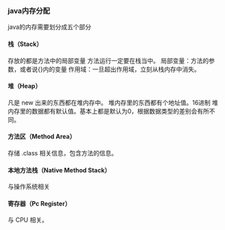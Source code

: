 ### java内存分配
java的内存需要划分成五个部分
#### 栈（Stack）
存放的都是方法中的局部变量
方法运行一定要在栈当中。
局部变量：方法的参数，或者说{}内的变量
作用域：一旦超出作用域，立刻从栈内存中消失。
#### 堆（Heap）
凡是 new 出来的东西都在堆内存中。
堆内存里的东西都有个地址值。16进制
堆内存里的数据都有默认值。基本上都是默认为0，根据数据类型的差别会有所不同。
#### 方法区（Method Area）
存储 .class 相关信息，包含方法的信息。


#### 本地方法栈（Native Method Stack）
与操作系统相关
#### 寄存器（Pc Register）
与 CPU 相关。
